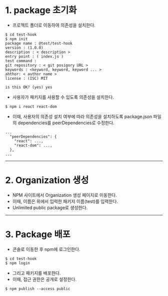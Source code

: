 # 1. package 초기화

- 프로젝트 폴더로 이동하여 의존성을 설치한다.

```
$ cd test-hook
$ npm init
package name : @test/test-hook
version : (1.0.0)
description : < description >
entry point : ( index.js )
test command : 
git repository : < git posigory URL >
keywords : <keyword, keyword, keyword ... >
ahthor: < author name >
license : (ISC) MIT

is this OK? (yes) yes
```

- 사용자가 패키지를 사용할 수 있도록 의존성을 설치한다.

```
$ npm i react react-dom
```

- 이때, 사용자의 의존성 설치 여부에 따라 의존성을 설치하도록 package.json 파일의 dependencies를 peerDependencies로 수정한다.

```
...
  "peerDependencies": {
    "react": ...,
    "react-dom": ...,
  },
...
```

---

# 2. Organization 생성

- NPM 사이트에서 Organization 생성 페이지로 이동한다.
- 이때, 이름은 위에서 입력한 패키지 이름(test)를 입력한다.
- Unlimited public package로 생성한다.

---

# 3. Package 배포

- 콘솔로 이동한 후 npm에 로그인한다.

```
$ cd test-hook
$ npm login
```

- 그리고 패키지를 배포한다.
- 이때, 접근 권한은 공개로 설정한다. 

```
$ npm publish --access public
```

